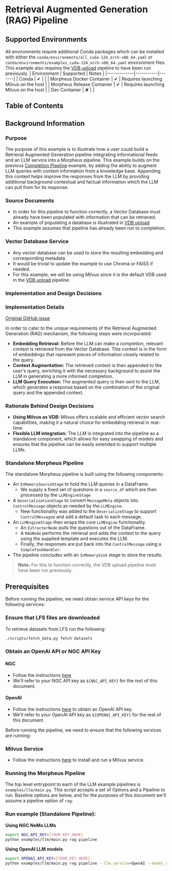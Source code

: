 <!--
SPDX-FileCopyrightText: Copyright (c) 2023-2024, NVIDIA CORPORATION & AFFILIATES. All rights reserved.
SPDX-License-Identifier: Apache-2.0

Licensed under the Apache License, Version 2.0 (the "License");
you may not use this file except in compliance with the License.
You may obtain a copy of the License at

http://www.apache.org/licenses/LICENSE-2.0

Unless required by applicable law or agreed to in writing, software
distributed under the License is distributed on an "AS IS" BASIS,
WITHOUT WARRANTIES OR CONDITIONS OF ANY KIND, either express or implied.
See the License for the specific language governing permissions and
limitations under the License.
-->

# Retrieval Augmented Generation (RAG) Pipeline

## Supported Environments
All environments require additional Conda packages which can be installed with either the `conda/environments/all_cuda-124_arch-x86_64.yaml` or `conda/environments/examples_cuda-124_arch-x86_64.yaml` environment files. This example also requires the [VDB upload](../vdb_upload/README.md) pipeline to have been run previously.
| Environment | Supported | Notes |
|-------------|-----------|-------|
| Conda | ✔ | |
| Morpheus Docker Container | ✔ | Requires launching Milvus on the host |
| Morpheus Release Container | ✔ | Requires launching Milvus on the host |
| Dev Container | ✘ |  |

## Table of Contents

## Background Information

### Purpose

The purpose of this example is to illustrate how a user could build a Retrieval Augmented Generation pipeline
integrating informational feeds and an LLM service into a Morpheus pipeline. This example builds on the previous
[Completion Pipeline](../completion/README.md) example, by adding the ability to augment LLM queries with context
information from a knowledge base. Appending this context helps improve the responses from the LLM by providing
additional background contextual and factual information which the LLM can pull from for its response.

### Source Documents

- In order for this pipeline to function correctly, a Vector Database must already have been populated with information
  that can be retrieved.
- An example of populating a database is illustrated in [VDB upload](../vdb_upload/README.md)
- This example assumes that pipeline has already been run to completion.

### Vector Database Service

- Any vector database can be used to store the resulting embedding and corresponding metadata.
- It would be trivial to update the example to use Chroma or FAISS if needed.
- For this example, we will be using Milvus since it is the default VDB used in
  the [VDB upload](../vdb_upload/README.md) pipeline.

### Implementation and Design Decisions

### Implementation Details

[Original GitHub issue](https://github.com/nv-morpheus/Morpheus/issues/1306)

In order to cater to the unique requirements of the Retrieval Augmented Generation (RAG) mechanism, the following steps
were incorporated:

- **Embedding Retrieval:** Before the LLM can make a completion, relevant context is retrieved from the Vector Database.
  This context is in the form of embeddings that represent pieces of information closely related to the query.
- **Context Augmentation:** The retrieved context is then appended to the user's query, enriching it with the necessary
  background to assist the LLM in generating a more informed completion.
- **LLM Query Execution:** The augmented query is then sent to the LLM, which generates a response based on the
  combination of the original query and the appended context.

### Rationale Behind Design Decisions

- **Using Milvus as VDB:** Milvus offers scalable and efficient vector search capabilities, making it a natural choice
  for embedding retrieval in real-time.
- **Flexible LLM integration:** The LLM is integrated into the pipeline as a standalone component, which allows for
  easy swapping of models and ensures that the pipeline can be easily extended to support multiple LLMs.

### Standalone Morpheus Pipeline

The standalone Morpheus pipeline is built using the following components:

- An `InMemorySourceStage` to hold the LLM queries in a DataFrame.
    - We supply a fixed set of questions in a `source_df` which are then processed by the `LLMEngineStage`
- A `DeserializationStage` to convert `MessageMeta` objects into `ControlMessage` objects as needed by the `LLMEngine`.
    - New functionality was added to the `DeserializeStage` to support `ControlMessage`s and add a default task to each message.
- An `LLMEngineStage` then wraps the core `LLMEngine` functionality.
    - An `ExtracterNode` pulls the questions out of the DataFrame.
    - A `RAGNode` performs the retrieval and adds the context to the query using the supplied template and executes the LLM.
    - Finally, the responses are put back into the `ControlMessage` using a `SimpleTaskHandler`.
- The pipeline concludes with an `InMemorySink` stage to store the results.

> **Note:** For this to function correctly, the VDB upload pipeline must have been run previously.


## Prerequisites

Before running the pipeline, we need obtain service API keys for the following services:

### Ensure that LFS files are downloaded

To retrieve datasets from LFS run the following:

```bash
./scripts/fetch_data.py fetch datasets
```

### Obtain an OpenAI API or NGC API Key

#### NGC

- Follow the instructions [here](https://docs.nvidia.com/ngc/gpu-cloud/ngc-user-guide/index.html#generating-personal-api-key)
- We'll refer to your NGC API key as `${NGC_API_KEY}` for the rest of this document.

#### OpenAI

- Follow the instructions [here](https://platform.openai.com/docs/quickstart?context=python) to obtain an OpenAI
  API key.
- We'll refer to your OpenAI API key as `${OPENAI_API_KEY}` for the rest of this document.

Before running the pipeline, we need to ensure that the following services are running:

### Milvus Service

- Follow the instructions [here](https://milvus.io/docs/install_standalone-docker.md) to install and run a Milvus
  service.


### Running the Morpheus Pipeline

The top level entrypoint to each of the LLM example pipelines is `examples/llm/main.py`. This script accepts a set
of Options and a Pipeline to run. Baseline options are below, and for the purposes of this document we'll assume a
pipeline option of `rag`:

### Run example (Standalone Pipeline):

**Using NGC NeMo LLMs**

```bash
export NGC_API_KEY=[YOUR_KEY_HERE]
python examples/llm/main.py rag pipeline
```

**Using OpenAI LLM models**

```bash
export OPENAI_API_KEY=[YOUR_KEY_HERE]
python examples/llm/main.py rag pipeline --llm_service=OpenAI --model_name=gpt-3.5-turbo
```
